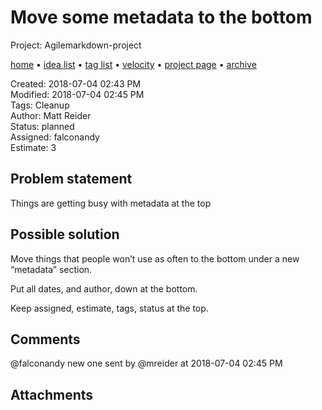 # Move some metadata to the bottom

Project: Agilemarkdown-project

[home](../index.md) • [idea list](../ideas.md) • [tag list](../tags.md) • [velocity](../velocity.md) • [project page](../agilemarkdown-project.md) • [archive](archive.md)

Created: 2018-07-04 02:43 PM  
Modified: 2018-07-04 02:45 PM  
Tags: Cleanup  
Author: Matt Reider  
Status: planned  
Assigned: falconandy  
Estimate: 3  

## Problem statement

Things are getting busy with metadata at the top

## Possible solution

Move things that people won’t use as often to the bottom under a new “metadata” section.

Put all dates, and author, down at the bottom.

Keep assigned, estimate, tags, status at the top.

## Comments

@falconandy new one
sent by @mreider at 2018-07-04 02:45 PM

## Attachments

